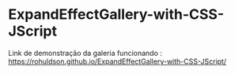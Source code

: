 # ExpandEffectGallery-with-CSS-JScript

Link de demonstração da galeria funcionando : 
https://rohuldson.github.io/ExpandEffectGallery-with-CSS-JScript/
